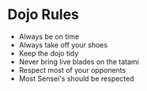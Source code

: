 
Dojo Rules
==========
* Always be on time
* Always take off your shoes
* Keep the dojo tidy
* Never bring live blades on the tatami
* Respect most of your opponents
* Most Sensei's should be respected
